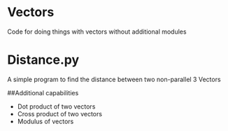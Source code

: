 # Vectors
Code for doing things with vectors without additional modules

# Distance.py
A simple program to find the distance between two non-parallel 3 Vectors

##Additional capabilities
- Dot product of two vectors
- Cross product of two vectors
- Modulus of vectors
